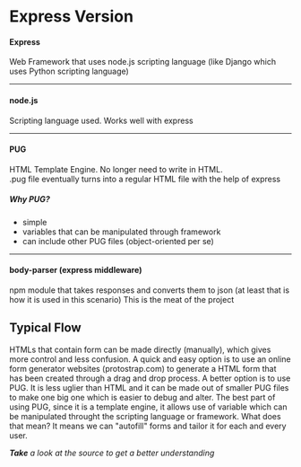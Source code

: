# Express Version

#### Express 
Web Framework that uses node.js scripting language (like Django which uses
Python scripting language)

---
#### node.js  
Scripting language used. Works well with express

---
#### PUG
HTML Template Engine. No longer need to write in HTML.  
.pug file eventually turns into a regular HTML file with the help of express
##### Why PUG?
- simple
- variables that can be manipulated through framework
- can include other PUG files (object-oriented per se)
---
#### body-parser (express middleware)
npm module that takes responses and converts them to json 
(at least that is how it is used in this scenario)
This is the meat of the project

## Typical Flow
HTMLs that contain form can be made directly (manually), which gives 
more control and less confusion. A quick and easy option is to use 
an online form generator websites (protostrap.com) to generate a HTML form
that has been created through a drag and drop process. A better option is 
to use PUG. It is less uglier than HTML and it can be made out of smaller
PUG files to make one big one which is easier to debug and alter. The best
part of using PUG, since it is a template engine, it allows use of variable
which can be manipulated throught the scripting language or framework. 
What does that mean? It means we can "autofill" forms and tailor it 
for each and every user.

***Take** a look at the source to get a better understanding*